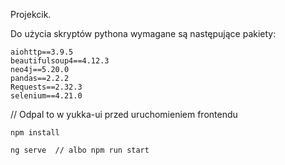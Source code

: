 Projekcik.

Do użycia skryptów pythona wymagane są następujące pakiety:
```
aiohttp==3.9.5
beautifulsoup4==4.12.3
neo4j==5.20.0
pandas==2.2.2
Requests==2.32.3
selenium==4.21.0
```

// Odpal to w yukka-ui przed uruchomieniem frontendu
```
npm install

ng serve  // albo npm run start
```